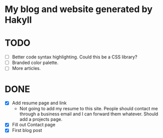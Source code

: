 # My blog and website generated by Hakyll

# TODO
- [ ] Better code syntax highlighting. Could this be a CSS library?
- [ ] Branded color palette.
- [ ] More articles.

# DONE
- [x] Add resume page and link
    - Not going to add my resume to this site. People should contact me through
      a business email and I can forward them whatever. Should add a projects
      page.
- [x] Fill out Contact page
- [x] First blog post
